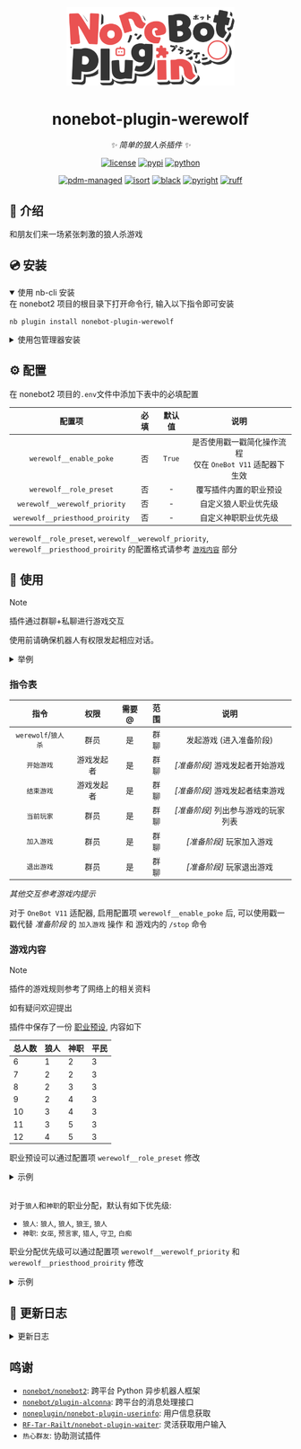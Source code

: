 <div align="center">
  <a href="https://v2.nonebot.dev/store">
    <img src="https://github.com/wyf7685/wyf7685/blob/main/assets/NoneBotPlugin.svg" width="300" alt="logo">
  </a>
</div>

<div align="center">

# nonebot-plugin-werewolf

_✨ 简单的狼人杀插件 ✨_

[![license](https://img.shields.io/github/license/wyf7685/nonebot-plugin-werewolf.svg)](./LICENSE)
[![pypi](https://img.shields.io/pypi/v/nonebot-plugin-werewolf?logo=python&logoColor=edb641)](https://pypi.python.org/pypi/nonebot-plugin-werewolf)
[![python](https://img.shields.io/badge/python-3.10+-blue?logo=python&logoColor=edb641)](https://www.python.org/)

[![pdm-managed](https://img.shields.io/endpoint?url=https%3A%2F%2Fcdn.jsdelivr.net%2Fgh%2Fpdm-project%2F.github%2Fbadge.json)](https://pdm-project.org)
[![isort](https://img.shields.io/badge/%20imports-isort-%231674b1)](https://pycqa.github.io/isort/)
[![black](https://img.shields.io/badge/code%20style-black-000000.svg)](https://github.com/psf/black)
[![pyright](https://img.shields.io/badge/types-pyright-797952.svg?logo=python&logoColor=edb641)](https://github.com/Microsoft/pyright)
[![ruff](https://img.shields.io/endpoint?url=https://raw.githubusercontent.com/charliermarsh/ruff/main/assets/badge/v2.json)](https://github.com/astral-sh/ruff)

</div>

## 📖 介绍

和朋友们来一场紧张刺激的狼人杀游戏

## 💿 安装

<details open>
<summary>使用 nb-cli 安装</summary>
在 nonebot2 项目的根目录下打开命令行, 输入以下指令即可安装

    nb plugin install nonebot-plugin-werewolf

</details>

<details>
<summary>使用包管理器安装</summary>
在 nonebot2 项目的插件目录下, 打开命令行, 根据你使用的包管理器, 输入相应的安装命令

<details>
<summary>pip</summary>

    pip install nonebot-plugin-werewolf

</details>
<details>
<summary>pdm</summary>

    pdm add nonebot-plugin-werewolf

</details>
<details>
<summary>poetry</summary>

    poetry add nonebot-plugin-werewolf

</details>
<details>
<summary>conda</summary>

    conda install nonebot-plugin-werewolf

</details>

打开 nonebot2 项目根目录下的 `pyproject.toml` 文件, 在 `[tool.nonebot]` 部分追加写入

    plugins = ["nonebot_plugin_werewolf"]

</details>

## ⚙️ 配置

在 nonebot2 项目的`.env`文件中添加下表中的必填配置

|             配置项              | 必填 | 默认值 |                             说明                              |
| :-----------------------------: | :--: | :----: | :-----------------------------------------------------------: |
|     `werewolf__enable_poke`     |  否  | `True` | 是否使用戳一戳简化操作流程<br/>仅在 `OneBot V11` 适配器下生效 |
|     `werewolf__role_preset`     |  否  |   -    |                    覆写插件内置的职业预设                     |
|  `werewolf__werewolf_priority`  |  否  |   -    |                     自定义狼人职业优先级                      |
| `werewolf__priesthood_proirity` |  否  |   -    |                     自定义神职职业优先级                      |

`werewolf__role_preset`, `werewolf__werewolf_priority`, `werewolf__priesthood_proirity` 的配置格式请参考 [`游戏内容`](#游戏内容) 部分

## 🎉 使用

> [!note]
>
> 插件通过群聊+私聊进行游戏交互
>
> 使用前请确保机器人有权限发起相应对话。

<details>
<summary>举例</summary>

~~众所周知，~~ QQ 官方机器人对主动消息有次数限制 ([参考](https://bot.q.qq.com/wiki/develop/api-v2/server-inter/message/send-receive/send.html))

因此，本插件~~可能~~无法在 `adapter-qq` 下正常运行

而对于野生机器人，现有协议端通常不支持或不建议使用临时私聊消息。

在使用本插件前，应当确保机器人可以正常向玩家发送私聊消息。

</details>

### 指令表

|        指令         |    权限    | 需要@ | 范围 |                说明                 |
| :-----------------: | :--------: | :---: | :--: | :---------------------------------: |
| `werewolf`/`狼人杀` |    群员    |  是   | 群聊 |       发起游戏 (进入准备阶段)       |
|     `开始游戏`      | 游戏发起者 |  是   | 群聊 |   _[准备阶段]_ 游戏发起者开始游戏   |
|     `结束游戏`      | 游戏发起者 |  是   | 群聊 |   _[准备阶段]_ 游戏发起者结束游戏   |
|     `当前玩家`      |    群员    |  是   | 群聊 | _[准备阶段]_ 列出参与游戏的玩家列表 |
|     `加入游戏`      |    群员    |  是   | 群聊 |      _[准备阶段]_ 玩家加入游戏      |
|     `退出游戏`      |    群员    |  是   | 群聊 |      _[准备阶段]_ 玩家退出游戏      |

_其他交互参考游戏内提示_

对于 `OneBot V11` 适配器, 启用配置项 `werewolf__enable_poke` 后, 可以使用戳一戳代替 _准备阶段_ 的 `加入游戏` 操作 和 游戏内的 `/stop` 命令

### 游戏内容

> [!note]
>
> 插件的游戏规则参考了网络上的相关资料
>
> 如有疑问欢迎提出

插件中保存了一份 [职业预设](./nonebot_plugin_werewolf/constant.py), 内容如下

| 总人数 | 狼人 | 神职 | 平民 |
| ------ | ---- | ---- | ---- |
| 6      | 1    | 2    | 3    |
| 7      | 2    | 2    | 3    |
| 8      | 2    | 3    | 3    |
| 9      | 2    | 4    | 3    |
| 10     | 3    | 4    | 3    |
| 11     | 3    | 5    | 3    |
| 12     | 4    | 5    | 3    |

职业预设可以通过配置项 `werewolf__role_preset` 修改

<details>
<summary>示例</summary>

配置项 `werewolf__role_preset`

```env
werewolf__role_preset='
[
    [6, 1, 3, 2],
    [7, 2, 3, 2]
]
'
```

上述配置中，`[6, 1, 3, 2]` 表示当总人数为 6 时，狼人、神职、平民的数量分别为 1、3、2

</details>
<br/>

对于`狼人`和`神职`的职业分配，默认有如下优先级:

- `狼人`: `狼人`, `狼人`, `狼王`, `狼人`
- `神职`: `女巫`, `预言家`, `猎人`, `守卫`, `白痴`

职业分配优先级可以通过配置项 `werewolf__werewolf_priority` 和 `werewolf__priesthood_proirity` 修改

<details>
<summary>示例</summary>

#### 配置项 `werewolf__werewolf_priority`

```env
werewolf__werewolf_priority=[1, 2, 1, 1]
```

上述配置中，`[1, 2, 1, 1]` 表示狼人的职业优先级为 `狼人`, `狼王`, `狼人`, `狼人`

#### 配置项 `werewolf__werewolf_priority`

```env
werewolf__priesthood_proirity=[11, 12, 13, 14, 15]
```

上述配置中，`[11, 12, 13, 14, 15]` 表示神职的职业优先级为 `预言家`, `女巫`, `猎人`, `守卫`, `白痴`

#### 职业与数字的对应关系

上述配置示例中有大量~~意义不明的~~数字, 其对应的是 [`这里`](./nonebot_plugin_werewolf/constant.py) 的枚举类 `Role` 的值

以下列出目前的枚举值供参考

| 职业     | 枚举值 |
| -------- | ------ |
| `狼人`   | `1`    |
| `狼王`   | `2`    |
| `预言家` | `11`   |
| `女巫`   | `12`   |
| `猎人`   | `13`   |
| `守卫`   | `14`   |
| `白痴`   | `15`   |
| `平民`   | `0`    |

</details>

## 📝 更新日志

<details>
    <summary>更新日志</summary>

<!-- CHANGELOG -->

- 2024.09.04 v1.0.7

  - 优先使用群名片作为玩家名
  - 支持通过配置项修改职业分配优先级

- 2024.09.03 v1.0.6

  - 修复预言家查验狼王返回好人的 bug

- 2024.09.03 v1.0.5

  - 优化玩家交互体验
  - 添加游戏结束后死亡报告

- 2024.08.31 v1.0.1

  - 支持通过配置项修改职业预设

- 2024.08.31 v1.0.0

  - 插件开源

</details>

## 鸣谢

- [`nonebot/nonebot2`](https://github.com/nonebot/nonebot2): 跨平台 Python 异步机器人框架
- [`nonebot/plugin-alconna`](https://github.com/nonebot/plugin-alconna): 跨平台的消息处理接口
- [`noneplugin/nonebot-plugin-userinfo`](https://github.com/noneplugin/nonebot-plugin-userinfo): 用户信息获取
- [`RF-Tar-Railt/nonebot-plugin-waiter`](https://github.com/RF-Tar-Railt/nonebot-plugin-waiter): 灵活获取用户输入
- `热心群友`: 协助测试插件
